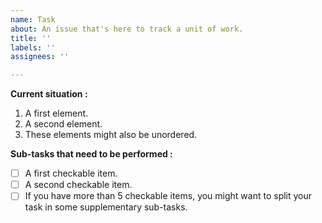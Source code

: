 ```yaml
---
name: Task
about: An issue that's here to track a unit of work.
title: ''
labels: ''
assignees: ''

---
```


**Current situation :**

1. A first element.
2. A second element.
3. These elements might also be unordered.

**Sub-tasks that need to be performed :**

- [ ] A first checkable item.
- [ ] A second checkable item.
- [ ] If you have more than 5 checkable items, you might want to split your
      task in some supplementary sub-tasks.
